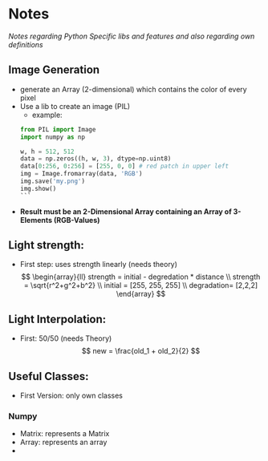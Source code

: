 # Notes
*Notes regarding Python Specific libs and features and also regarding own definitions*

## Image Generation
- generate an Array (2-dimensional) which contains the color of every pixel
- Use a lib to create an image (PIL)
    - example:
    ````py
    from PIL import Image
    import numpy as np

    w, h = 512, 512
    data = np.zeros((h, w, 3), dtype=np.uint8)
    data[0:256, 0:256] = [255, 0, 0] # red patch in upper left
    img = Image.fromarray(data, 'RGB')
    img.save('my.png')
    img.show()
    ```

- **Result must be an 2-Dimensional Array containing an Array of 3-Elements (RGB-Values)**

## Light strength:
- First step: uses strength linearly (needs theory)
$$
\begin{array}{ll}
strength = initial - degredation * distance \\
strength = \sqrt{r^2+g^2+b^2} \\
initial = [255, 255, 255] \\
degradation= [2,2,2]
\end{array}
$$

## Light Interpolation:
- First: 50/50 (needs Theory)
$$
new = \frac{old_1 + old_2}{2}
$$

## Useful Classes:
- First Version: only own classes
### Numpy
- Matrix: represents a Matrix
- Array: represents an array
- 